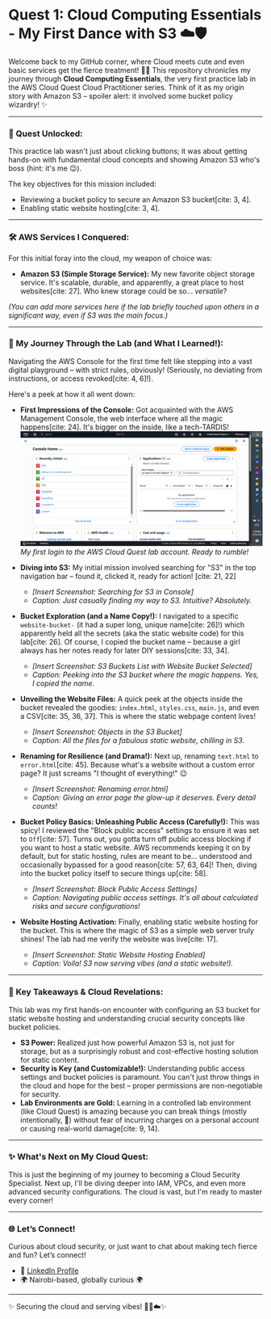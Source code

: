 # Quest 1: Cloud Computing Essentials - My First Dance with S3 ☁️🛡️

Welcome back to my GitHub corner, where Cloud meets cute and even basic services get the fierce treatment! 💅🫧 This repository chronicles my journey through **Cloud Computing Essentials**, the very first practice lab in the AWS Cloud Quest Cloud Practitioner series. Think of it as my origin story with Amazon S3 – spoiler alert: it involved some bucket policy wizardry! ✨

---

### 🚀 Quest Unlocked:

This practice lab wasn't just about clicking buttons; it was about getting hands-on with fundamental cloud concepts and showing Amazon S3 who's boss (hint: it's me 😉).

The key objectives for this mission included:
* Reviewing a bucket policy to secure an Amazon S3 bucket[cite: 3, 4].
* Enabling static website hosting[cite: 3, 4].

---

### 🛠️ AWS Services I Conquered:

For this initial foray into the cloud, my weapon of choice was:

* **Amazon S3 (Simple Storage Service):** My new favorite object storage service. It's scalable, durable, and apparently, a great place to host websites[cite: 27]. Who knew storage could be so... *versatile*?

*(You can add more services here if the lab briefly touched upon others in a significant way, even if S3 was the main focus.)*

---

### 💅 My Journey Through the Lab (and What I Learned!):

Navigating the AWS Console for the first time felt like stepping into a vast digital playground – with strict rules, obviously! (Seriously, no deviating from instructions, or access revoked[cite: 4, 6]!).

Here's a peek at how it all went down:

* **First Impressions of the Console:** Got acquainted with the AWS Management Console, the web interface where all the magic happens[cite: 24]. It's bigger on the inside, like a tech-TARDIS!
  *![AWS Console Overview Screenshot](images/AWS%20Console.png "My first look at the AWS Console")*
  *My first login to the AWS Cloud Quest lab account. Ready to rumble!*

* **Diving into S3:** My initial mission involved searching for "S3" in the top navigation bar – found it, clicked it, ready for action! [cite: 21, 22]
    * *[Insert Screenshot: Searching for S3 in Console]*
    * *Caption: Just casually finding my way to S3. Intuitive? Absolutely.*

* **Bucket Exploration (and a Name Copy!):** I navigated to a specific `website-bucket-` (it had a super long, unique name[cite: 26]!) which apparently held all the secrets (aka the static website code) for this lab[cite: 26]. Of course, I copied the bucket name – because a girl always has her notes ready for later DIY sessions[cite: 33, 34].
    * *[Insert Screenshot: S3 Buckets List with Website Bucket Selected]*
    * *Caption: Peeking into the S3 bucket where the magic happens. Yes, I copied the name.*

* **Unveiling the Website Files:** A quick peek at the objects inside the bucket revealed the goodies: `index.html`, `styles.css`, `main.js`, and even a CSV[cite: 35, 36, 37]. This is where the static webpage content lives!
    * *[Insert Screenshot: Objects in the S3 Bucket]*
    * *Caption: All the files for a fabulous static website, chilling in S3.*

* **Renaming for Resilience (and Drama!):** Next up, renaming `text.html` to `error.html`[cite: 45]. Because what's a website without a custom error page? It just screams "I thought of everything!" 😉
    * *[Insert Screenshot: Renaming error.html]*
    * *Caption: Giving an error page the glow-up it deserves. Every detail counts!*

* **Bucket Policy Basics: Unleashing Public Access (Carefully!):** This was spicy! I reviewed the "Block public access" settings to ensure it was set to `Off`[cite: 57]. Turns out, you gotta turn off public access blocking if you want to host a static website. AWS recommends keeping it on by default, but for static hosting, rules are meant to be... understood and occasionally bypassed for a good reason[cite: 57, 63, 64]! Then, diving into the bucket policy itself to secure things up[cite: 58].
    * *[Insert Screenshot: Block Public Access Settings]*
    * *Caption: Navigating public access settings. It's all about calculated risks and secure configurations!*

* **Website Hosting Activation:** Finally, enabling static website hosting for the bucket. This is where the magic of S3 as a simple web server truly shines! The lab had me verify the website was live[cite: 17].
    * *[Insert Screenshot: Static Website Hosting Enabled]*
    * *Caption: Voila! S3 now serving vibes (and a static website!).*

---

### 🔑 Key Takeaways & Cloud Revelations:

This lab was my first hands-on encounter with configuring an S3 bucket for static website hosting and understanding crucial security concepts like bucket policies.

* **S3 Power:** Realized just how powerful Amazon S3 is, not just for storage, but as a surprisingly robust and cost-effective hosting solution for static content.
* **Security is Key (and Customizable!):** Understanding public access settings and bucket policies is paramount. You can't just throw things in the cloud and hope for the best – proper permissions are non-negotiable for security.
* **Lab Environments are Gold:** Learning in a controlled lab environment (like Cloud Quest) is amazing because you can break things (mostly intentionally, 👀) without fear of incurring charges on a personal account or causing real-world damage[cite: 9, 14].

---

### ✨ What's Next on My Cloud Quest:

This is just the beginning of my journey to becoming a Cloud Security Specialist. Next up, I'll be diving deeper into IAM, VPCs, and even more advanced security configurations. The cloud is vast, but I'm ready to master every corner!

---

### 🌐 Let’s Connect!

Curious about cloud security, or just want to chat about making tech fierce and fun? Let’s connect!

* 💼 [LinkedIn Profile](https://www.linkedin.com/in/your-linkedin-profile/)
* 🌍 Nairobi-based, globally curious 🌍

---

✨ Securing the cloud and serving vibes! 🥂💅☁️✨
